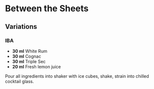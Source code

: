 # Between the Sheets

## Variations

### IBA

* **30 ml** White Rum
* **30 ml** Cognac
* **30 ml** Triple Sec
* **20 ml** Fresh lemon juice

Pour all ingredients into shaker with ice cubes, shake, strain into chilled cocktail glass.
